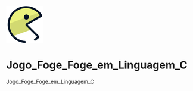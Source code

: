 <img src="https://github.com/marcospatton/Jogo_Foge_Foge_em_Linguagem_C/blob/main/fofo.svg"></a>

# Jogo_Foge_Foge_em_Linguagem_C
Jogo_Foge_Foge_em_Linguagem_C
